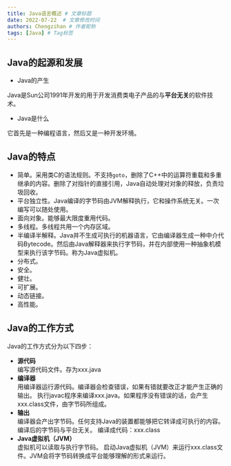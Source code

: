 ```yaml
---
title: Java语言概述 # 文章标题
date: 2022-07-22  # 文章修改时间
authors: Chengzihan # 作者昵称
tags: [Java] # Tag标签
---
```

## Java的起源和发展

- Java的产生

Java是Sun公司1991年开发的用于开发消费类电子产品的与**平台无关**的软件技术。  

- Java是什么

它首先是一种编程语言，然后又是一种开发环境。  

## Java的特点

- 简单。采用类C的语法规则。不支持`goto`，删除了C++中的运算符重载和多重继承的内容。删除了对指针的直接引用，Java自动处理对对象的释放，负责垃圾回收。  
- 平台独立性。Java编译的字节码由JVM解释执行，它和操作系统无关。一次编写可以随处使用。
- 面向对象。能够最大限度重用代码。
- 多线程。多线程共用一个内存区域。
- 半编译半解释。Java并不生成可执行的机器语言，它由编译器生成一种中介代码Bytecode。然后由Java解释器来执行字节码，并在内部使用一种抽象机模型来执行该字节码。称为Java虚拟机。
- 分布式。
- 安全。
- 健壮。
- 可扩展。
- 动态链接。
- 高性能。

## Java的工作方式

Java的工作方式分为以下四步：

- **源代码**  
编写源代码文件。存为xxx.java
- **编译器**  
用编译器运行源代码。编译器会检查错误，如果有错就要改正才能产生正确的输出。
执行javac程序来编译xxx.java。如果程序没有错误的话，会产生xxx.class文件，由字节码所组成。
- **输出**  
编译器会产出字节码。任何支持Java的装置都能够把它转译成可执行的内容。编译后的字节码与平台无关。
编译成代码：xxx.class
- **Java虚拟机（JVM）**  
虚拟机可以读取与执行字节码。
启动Java虚拟机（JVM）来运行xxx.class文件。JVM会将字节码转换成平台能够理解的形式来运行。
